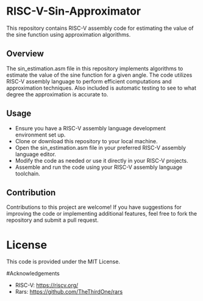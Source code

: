 # RISC-V-Sin-Approximator
This repository contains RISC-V assembly code for estimating the value of the sine function using approximation algorithms.

## Overview
The sin_estimation.asm file in this repository implements algorithms to estimate the value of the sine function for a given angle. The code utilizes RISC-V assembly language to perform efficient computations and approximation techniques. Also included is automatic testing to see to what degree the approximation is accurate to.

## Usage
* Ensure you have a RISC-V assembly language development environment set up.
* Clone or download this repository to your local machine.
* Open the sin_estimation.asm file in your preferred RISC-V assembly language editor.
* Modify the code as needed or use it directly in your RISC-V projects.
* Assemble and run the code using your RISC-V assembly language toolchain.

## Contribution
Contributions to this project are welcome! If you have suggestions for improving the code or implementing additional features, feel free to fork the repository and submit a pull request.

# License
This code is provided under the MIT License.

#Acknowledgements
* RISC-V: https://riscv.org/
* Rars: https://github.com/TheThirdOne/rars
